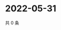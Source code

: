 # 2022-05-31

共 0 条

<!-- BEGIN WEIBO -->
<!-- 最后更新时间 Tue May 31 2022 19:14:26 GMT+0800 (China Standard Time) -->

<!-- END WEIBO -->

